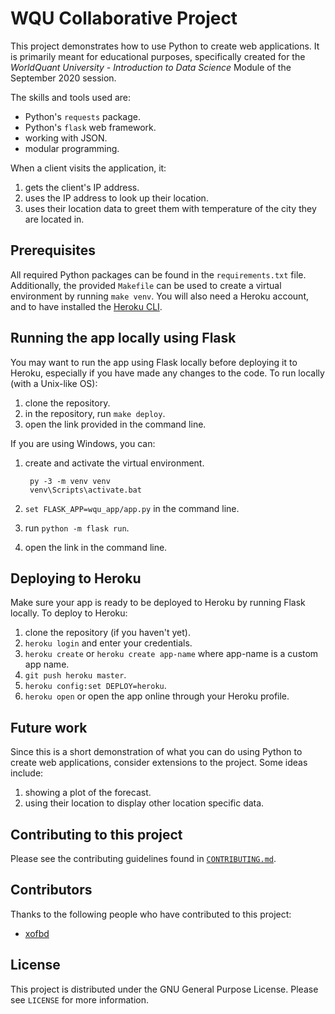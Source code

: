 # WQU Collaborative Project

This project demonstrates how to use Python to create web applications. It is primarily meant for educational purposes, specifically created for the *WorldQuant University - Introduction to Data Science* Module of the September 2020 session.

The skills and tools used are:

* Python's `requests` package.
* Python's `flask` web framework.
* working with JSON.
* modular programming.

When a client visits the application, it:

1. gets the client's IP address.
1. uses the IP address to look up their location.
1. uses their location data to greet them with temperature of the city they are located in.

## Prerequisites

All required Python packages can be found in the `requirements.txt` file. Additionally, the provided `Makefile` can be used to create a virtual environment by running `make venv`. You will also need a Heroku account, and to have installed the [Heroku CLI](https://devcenter.heroku.com/articles/heroku-cli#download-and-install).

## Running the app locally using Flask

You may want to run the app using Flask locally before deploying it to Heroku, especially if you have made any changes to the code. To run locally (with a Unix-like OS):

1. clone the repository.
1. in the repository, run `make deploy`.
1. open the link provided in the command line.

If you are using Windows, you can:

1. create and activate the virtual environment.

        py -3 -m venv venv
        venv\Scripts\activate.bat

1. `set FLASK_APP=wqu_app/app.py` in the command line.
1. run `python -m flask run`.
1. open the link in the command line.

## Deploying to Heroku

Make sure your app is ready to be deployed to Heroku by running Flask locally. To deploy to Heroku:

1. clone the repository (if you haven't yet).
1. `heroku login` and enter your credentials.
1. `heroku create` or `heroku create app-name` where app-name is a custom app name.
1. `git push heroku master`.
1. `heroku config:set DEPLOY=heroku`.
1. `heroku open` or open the app online through your Heroku profile.

## Future work

Since this is a short demonstration of what you can do using Python to create web applications, consider extensions to the project. Some ideas include:

1. showing a plot of the forecast.
1. using their location to display other location specific data.

## Contributing to this project

Please see the contributing guidelines found in [`CONTRIBUTING.md`](CONTRIBUTING.md).

## Contributors

Thanks to the following people who have contributed to this project:

* [xofbd](https://github.com/xofbd)

## License

This project is distributed under the GNU General Purpose License. Please see `LICENSE` for more information.

